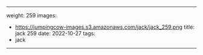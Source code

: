 
---
weight: 259
images:
- https://jumpingcow-images.s3.amazonaws.com/jack/jack_259.png
title: jack 259
date: 2022-10-27
tags:
- jack
---
